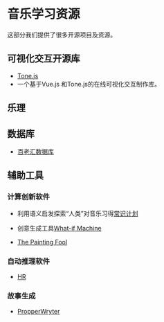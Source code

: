 # 音乐学习资源

这部分我们提供了很多开源项目及资源。

## 可视化交互开源库

- [Tone.js]()
- []() 一个基于Vue.js 和Tone.js的在线可视化交互制作库。

## 乐理

## 数据库

- [百老汇数据库](https://www.ibdb.com/)



## 辅助工具

### 计算创新软件

- 利用语义启发探索“人类”对音乐习得[常识计划](https://www.commonsense.org/)

- 创意生成工具[What-if Machine](http://whatifmachine.org/help/)

- [The Painting Fool]()

### 自动推理软件

- [HR]()

### 故事生成

- [PropperWryter]()
